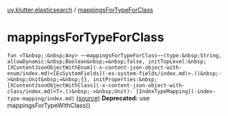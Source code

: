 [uy.klutter.elasticsearch](index.md) / [mappingsForTypeForClass](.)


# mappingsForTypeForClass
`fun <T&nbsp;:&nbsp;Any> ~~mappingsForTypeForClass~~(type:&nbsp;String, allowDynamic:&nbsp;Boolean&nbsp;=&nbsp;false, initTopLevel:&nbsp;[XContentJsonObjectWithEnum](-x-content-json-object-with-enum/index.md)<[EsSystemFields](-es-system-fields/index.md)>.()&nbsp;->&nbsp;Unit&nbsp;=&nbsp;{}, initProperties:&nbsp;[XContentJsonObjectWithClass](-x-content-json-object-with-class/index.md)<T>.()&nbsp;->&nbsp;Unit): [IndexTypeMapping](-index-type-mapping/index.md)` [(source)](https://github.com/kohesive/klutter/blob/master/elasticsearch-jdk7/src/main/kotlin/uy/klutter/elasticsearch/Mappings.kt#L36)
**Deprecated:** use mappingsForTypeWithClass()



